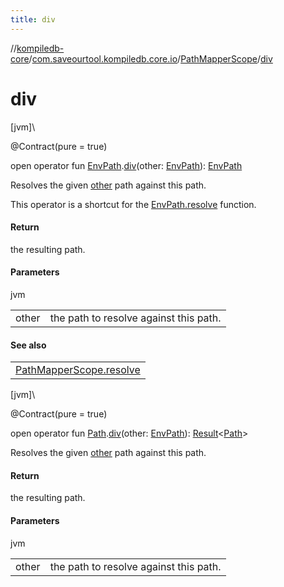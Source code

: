 ```yaml
---
title: div
---
```

//[kompiledb-core](../../../index.html)/[com.saveourtool.kompiledb.core.io](../index.html)/[PathMapperScope](index.html)/[div](div.html)



# div



[jvm]\




@Contract(pure = true)



open operator fun [EnvPath](../../com.saveourtool.kompiledb.core/-env-path/index.html).[div](div.html)(other: [EnvPath](../../com.saveourtool.kompiledb.core/-env-path/index.html)): [EnvPath](../../com.saveourtool.kompiledb.core/-env-path/index.html)



Resolves the given [other](div.html) path against this path.



This operator is a shortcut for the [EnvPath.resolve](resolve.html) function.



#### Return



the resulting path.



#### Parameters


jvm

| | |
|---|---|
| other | the path to resolve against this path. |



#### See also


| |
|---|
| [PathMapperScope.resolve](resolve.html) |




[jvm]\




@Contract(pure = true)



open operator fun [Path](https://docs.oracle.com/javase/8/docs/api/java/nio/file/Path.html).[div](div.html)(other: [EnvPath](../../com.saveourtool.kompiledb.core/-env-path/index.html)): [Result](https://kotlinlang.org/api/latest/jvm/stdlib/kotlin/-result/index.html)&lt;[Path](https://docs.oracle.com/javase/8/docs/api/java/nio/file/Path.html)&gt;



Resolves the given [other](div.html) path against this path.



#### Return



the resulting path.



#### Parameters


jvm

| | |
|---|---|
| other | the path to resolve against this path. |




